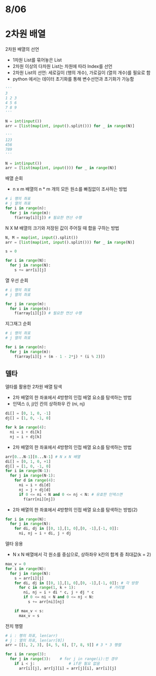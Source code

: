 # 8/06

# 2차원 배열

2차원 배열의 선언
- 1차원 List를 묶어놓은 List
- 2차원 이상의 다차원 List는 차원에 따라 Index를 선언
- 2차원 List의 선언: 세로길이 (행의 개수), 가로길이 (열의 개수)를 필요로 함
- python 에서는 데이터 초기화를 통해 변수선언과 초기화가 가능함

```python
'''
3
1 2 3
4 5 6
7 8 9
'''

N = int(input())
arr = [list(map(int, input().split())) for _ in range(N)]

'''
123
456
789
'''

N = int(input())
arr = [list(map(int, input())) for _ in range(N)]
```

배열 순회
- n x m 배열의 n * m 개의 모든 원소를 빠짐없이 조사하는 방법

```python
# i 행의 좌표
# j 열의 좌표
for i in range(n):
  for j in range(m):
    f(array[i][j]) # 필요한 연산 수행
```

N X M 배열의 크기와 저장된 값이 주어질 때 합을 구하는 방법

```python
N, M = map(int, input().split())
arr = [list(map(int, input().split())) for _ in range(N)]

s = 0

for i in range(N):
  for j in range(N):
    s += arr[i][j]
```

열 우선 순회
```python
# i 행의 좌표
# j 열의 좌표

for j in range(m):
  for i in range(n):
    f(array[i][j]) # 필요한 연산 수행
```

지그재그 순회
```python
# i 행의 좌표
# j 열의 좌표

for i in range(n):
  for j in range(m):
    f(array[i][j + (m - 1 - 2*j) * (i % 2)])
```

## 델타

델타를 활용한 2차원 배열 탐색
- 2차 배열의 한 좌표에서 4방향의 인접 배열 요소를 탐색하는 방법
- 인덱스 (i, j)인 칸의 상하좌우 칸 (ni, nj)

```python
di[] = [0, 1, 0, -1]
dj[] = [1, 0, -1, 0]

for k in range(4):
  ni = i + di[k]
  nj = i + dj[k]
```

- 2차 배열의 한 좌표에서 4방향의 인접 배열 요소를 탐색하는 방법
```python
arr[0...N-1][0...N-1] # N x N 배열
di[] = [0, 1, 0, +1]
dj[] = [1, 0, -1, 0]
for i in range(N-1):
  for j in range(N-1):
    for d in range(4):
      ni = i + di[d]
      nj = j + dj[d]
      if 0 <= ni < N and 0 <= nj < N: # 유효한 인덱스면
        f(arr[ni][nj])
```

- 2차 배열의 한 좌표에서 4방향의 인접 배열 요소를 탐색하는 방법(2)
```python
for i in range(N):
  for j in range(N):
    for di, dj in [[0, 1],[1, 0],[0, -1],[-1, 0]]:
      ni, nj = i + di, j + dj
```

델타 응용
- N x N 배열에서 각 원소를 중심으로, 상하좌우 k칸의 합계 중 최대값(k = 2)
```python
max_v = 0
for i in range(N):
  for j in range(N):
    s = arr[i][j]
    for di, dj in [[0, 1],[1, 0],[0, -1],[-1, 0]]: # 각 방향
      for c in range(1, k + 1):               # 거리별
        ni, nj = i + di * c, j + dj * c
        if 0 <= ni < N and 0 <= nj < N:
          s += arr[ni][nj]

    if max_v < s:
      max_v = s
```

전치 행렬
```python
# i : 행의 좌표, len(arr)
# j : 열의 좌표, len(arr[0])
arr = [[1, 2, 3], [4, 5, 6], [7, 8, 9]] # 3 * 3 행렬

for i in range(3):
  for j in range(3):    # for j in range(i):인 경우
    if i < j:               # if문 필요 없음
      arr[i][j], arr[j][i] = arr[j][i], arr[i][j]